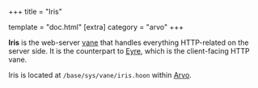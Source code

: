 +++
title = "Iris"

template = "doc.html"
[extra]
category = "arvo"
+++

**Iris** is the web-server [vane](/reference/glossary/vane) that handles everything HTTP-related on the server side. It is the counterpart to [Eyre](/reference/glossary/eyre), which is the client-facing HTTP vane.

Iris is located at `/base/sys/vane/iris.hoon` within [Arvo](/reference/glossary/arvo).
